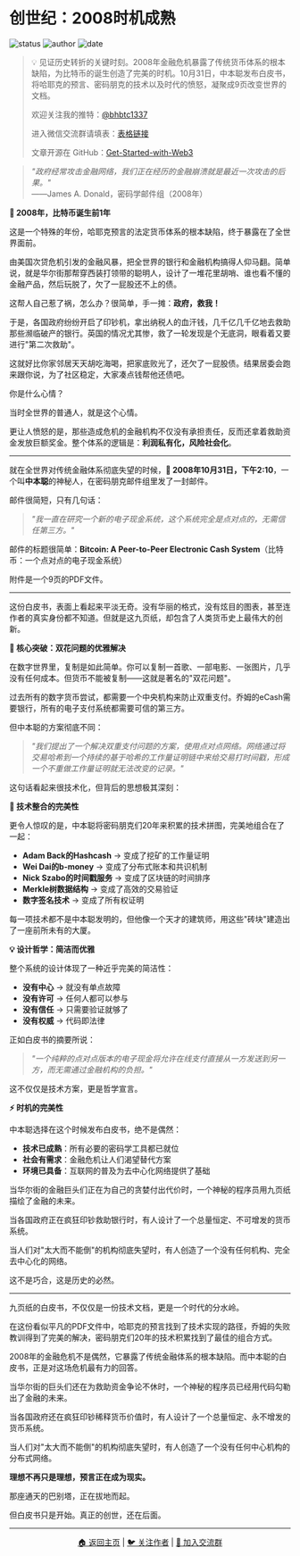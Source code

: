 
# 创世纪：2008时机成熟

![status](https://img.shields.io/badge/状态-已完成-success)
![author](https://img.shields.io/badge/作者-beihaili-blue)
![date](https://img.shields.io/badge/日期-2025--07%20block%20905960-orange)

> 💡 见证历史转折的关键时刻。2008年金融危机暴露了传统货币体系的根本缺陷，为比特币的诞生创造了完美的时机。10月31日，中本聪发布白皮书，将哈耶克的预言、密码朋克的技术以及时代的愤怒，凝聚成9页改变世界的文档。
> 
> 欢迎关注我的推特：[@bhbtc1337](https://twitter.com/bhbtc1337)
> 
> 进入微信交流群请填表：[表格链接](https://forms.gle/QMBwL6LwZyQew1tX8)
> 
> 文章开源在 GitHub：[Get-Started-with-Web3](https://github.com/beihaili/Get-Started-with-Web3)
> 

> *"政府经常攻击金融网络，我们正在经历的金融崩溃就是最近一次攻击的后果。"*  
> ——James A. Donald，密码学邮件组（2008年）

**📅 2008年，比特币诞生前1年**

这是一个特殊的年份，哈耶克预言的法定货币体系的根本缺陷，终于暴露在了全世界面前。

由美国次贷危机引发的金融风暴，把全世界的银行和金融机构搞得人仰马翻。简单说，就是华尔街那帮穿西装打领带的聪明人，设计了一堆花里胡哨、谁也看不懂的金融产品，然后玩脱了，欠了一屁股还不上的债。

这帮人自己惹了祸，怎么办？很简单，手一摊：**政府，救我！**

于是，各国政府纷纷开启了印钞机，拿出纳税人的血汗钱，几千亿几千亿地去救助那些濒临破产的银行。英国的情况尤其惨，救了一轮发现是个无底洞，眼看着又要进行"第二次救助"。

这就好比你家邻居天天胡吃海喝，把家底败光了，还欠了一屁股债。结果居委会跑来跟你说，为了社区稳定，大家凑点钱帮他还债吧。

你是什么心情？

当时全世界的普通人，就是这个心情。

更让人愤怒的是，那些造成危机的金融机构不仅没有承担责任，反而还拿着救助资金发放巨额奖金。整个体系的逻辑是：**利润私有化，风险社会化**。

---


就在全世界对传统金融体系彻底失望的时候，**📅 2008年10月31日，下午2:10**，一个叫**中本聪**的神秘人，在密码朋克邮件组里发了一封邮件。

邮件很简短，只有几句话：

> *"我一直在研究一个新的电子现金系统，这个系统完全是点对点的，无需信任第三方。"*

邮件的标题很简单：**Bitcoin: A Peer-to-Peer Electronic Cash System**（比特币：一个点对点的电子现金系统）

附件是一个9页的PDF文件。

---


这份白皮书，表面上看起来平淡无奇。没有华丽的格式，没有炫目的图表，甚至连作者的真实身份都不知道。但就是这九页纸，却包含了人类货币史上最伟大的创新。

**🎯 核心突破：双花问题的优雅解决**

在数字世界里，复制是如此简单。你可以复制一首歌、一部电影、一张图片，几乎没有任何成本。但货币不能被复制——这就是著名的"双花问题"。

过去所有的数字货币尝试，都需要一个中央机构来防止双重支付。乔姆的eCash需要银行，所有的电子支付系统都需要可信的第三方。

但中本聪的方案彻底不同：

> *"我们提出了一个解决双重支付问题的方案，使用点对点网络。网络通过将交易哈希到一个持续的基于哈希的工作量证明链中来给交易打时间戳，形成一个不重做工作量证明就无法改变的记录。"*

这句话看起来很技术化，但背后的思想极其深刻：

**🔧 技术整合的完美性**

更令人惊叹的是，中本聪将密码朋克们20年来积累的技术拼图，完美地组合在了一起：

- **Adam Back的Hashcash** → 变成了挖矿的工作量证明
- **Wei Dai的b-money** → 变成了分布式账本和共识机制
- **Nick Szabo的时间戳服务** → 变成了区块链的时间排序
- **Merkle树数据结构** → 变成了高效的交易验证
- **数字签名技术** → 变成了所有权证明

每一项技术都不是中本聪发明的，但他像一个天才的建筑师，用这些"砖块"建造出了一座前所未有的大厦。

**💡 设计哲学：简洁而优雅**

整个系统的设计体现了一种近乎完美的简洁性：

- **没有中心** → 就没有单点故障
- **没有许可** → 任何人都可以参与
- **没有信任** → 只需要验证就够了
- **没有权威** → 代码即法律

正如白皮书的摘要所说：

> *"一个纯粹的点对点版本的电子现金将允许在线支付直接从一方发送到另一方，而无需通过金融机构的负担。"*

这不仅仅是技术方案，更是哲学宣言。

**⚡ 时机的完美性**

中本聪选择在这个时候发布白皮书，绝不是偶然：

- **技术已成熟**：所有必要的密码学工具都已就位
- **社会有需求**：金融危机让人们渴望替代方案  
- **环境已具备**：互联网的普及为去中心化网络提供了基础

当华尔街的金融巨头们正在为自己的贪婪付出代价时，一个神秘的程序员用九页纸描绘了金融的未来。

当各国政府正在疯狂印钞救助银行时，有人设计了一个总量恒定、不可增发的货币系统。

当人们对"太大而不能倒"的机构彻底失望时，有人创造了一个没有任何机构、完全去中心化的网络。

这不是巧合，这是历史的必然。

---


九页纸的白皮书，不仅仅是一份技术文档，更是一个时代的分水岭。

在这份看似平凡的PDF文件中，哈耶克的预言找到了技术实现的路径，乔姆的失败教训得到了完美的解决，密码朋克们20年的技术积累找到了最佳的组合方式。

2008年的金融危机不是偶然，它暴露了传统金融体系的根本缺陷。而中本聪的白皮书，正是对这场危机最有力的回答。

当华尔街的巨头们还在为救助资金争论不休时，一个神秘的程序员已经用代码勾勒出了金融的未来。

当各国政府还在疯狂印钞稀释货币价值时，有人设计了一个总量恒定、永不增发的货币系统。

当人们对"太大而不能倒"的机构彻底失望时，有人创造了一个没有任何中心机构的分布式网络。

**理想不再只是理想，预言正在成为现实。** 

那座通天的巴别塔，正在拔地而起。

但白皮书只是开始。真正的创世，还在后面。

---

<div align="center">
<a href="https://github.com/beihaili/Get-Started-with-Web3">🏠 返回主页</a> | 
<a href="https://twitter.com/bhbtc1337">🐦 关注作者</a> | 
<a href="https://forms.gle/QMBwL6LwZyQew1tX8">📝 加入交流群</a>
</div>
